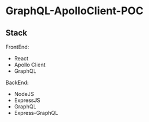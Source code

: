 # GraphQL-ApolloClient-POC

## Stack

FrontEnd:

- React
- Apollo Client
- GraphQL

BackEnd:

- NodeJS
- ExpressJS
- GraphQL
- Express-GraphQL
